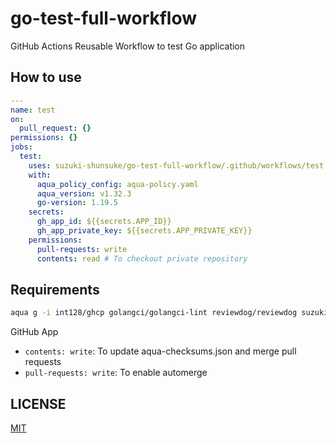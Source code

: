 # go-test-full-workflow

GitHub Actions Reusable Workflow to test Go application

## How to use

```yaml
---
name: test
on:
  pull_request: {}
permissions: {}
jobs:
  test:
    uses: suzuki-shunsuke/go-test-full-workflow/.github/workflows/test.yaml@84eb5e8223a104265f95549fab606ea36ba0ac4f # v0.1.0
    with:
      aqua_policy_config: aqua-policy.yaml
      aqua_version: v1.32.3
      go-version: 1.19.5
    secrets:
      gh_app_id: ${{secrets.APP_ID}}
      gh_app_private_key: ${{secrets.APP_PRIVATE_KEY}}
    permissions:
      pull-requests: write
      contents: read # To checkout private repository
```

## Requirements

```sh
aqua g -i int128/ghcp golangci/golangci-lint reviewdog/reviewdog suzuki-shunsuke/ghalint
```

GitHub App

* `contents: write`: To update aqua-checksums.json and merge pull requests
* `pull-requests: write`: To enable automerge

## LICENSE

[MIT](LICENSE)
